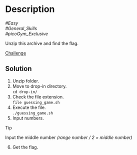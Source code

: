 # Description

_#Easy_<br>
_#General_Skills_<br>
_#picoGym_Exclusive_<br>

Unzip this archive and find the flag.

[Challenge](../Big_Zip/big_zip.zip)

## Solution

1. Unzip folder.
2. Move to drop-in directory.<br>
   `cd drop-in/`
3. Check the file extension.<br>
   `file guessing_game.sh`
4. Execute the file.<br>
   `./guessing_game.sh`
5. Input numbers.<br>
> [!TIP]
> Input the middle number *(range number / 2 = middle number)*

6. Get the flag.

